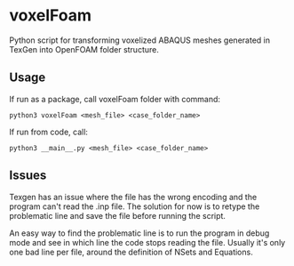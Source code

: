 # voxelFoam

Python script for transforming voxelized ABAQUS meshes generated in TexGen into OpenFOAM folder structure.

## Usage

If run as a package, call voxelFoam folder with command:

    python3 voxelFoam <mesh_file> <case_folder_name>
    
If run from code, call:

    python3 __main__.py <mesh_file> <case_folder_name>
    
## Issues

Texgen has an issue where the file has the wrong encoding and the program can't read the .inp file. The solution for now is to retype the problematic line and save the file before running the script.

An easy way to find the problematic line is to run the program in debug mode and see in which line the code stops reading the file. Usually it's only one bad line per file, around the definition of NSets and Equations.
